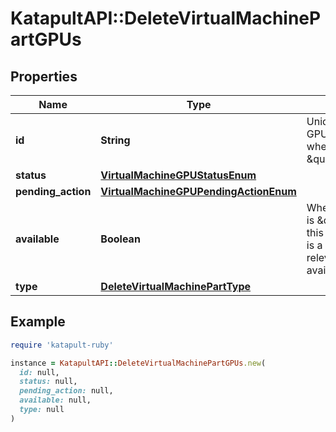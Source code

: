 # KatapultAPI::DeleteVirtualMachinePartGPUs

## Properties

| Name | Type | Description | Notes |
| ---- | ---- | ----------- | ----- |
| **id** | **String** | Unique ID for this GPU. Not available when status is \&quot;detached\&quot;. | [optional] |
| **status** | [**VirtualMachineGPUStatusEnum**](VirtualMachineGPUStatusEnum.md) |  | [optional] |
| **pending_action** | [**VirtualMachineGPUPendingActionEnum**](VirtualMachineGPUPendingActionEnum.md) |  | [optional] |
| **available** | **Boolean** | When pending action is \&quot;attach\&quot;, this indicates if there is a GPU of the relevant type available. | [optional] |
| **type** | [**DeleteVirtualMachinePartType**](DeleteVirtualMachinePartType.md) |  | [optional] |

## Example

```ruby
require 'katapult-ruby'

instance = KatapultAPI::DeleteVirtualMachinePartGPUs.new(
  id: null,
  status: null,
  pending_action: null,
  available: null,
  type: null
)
```

